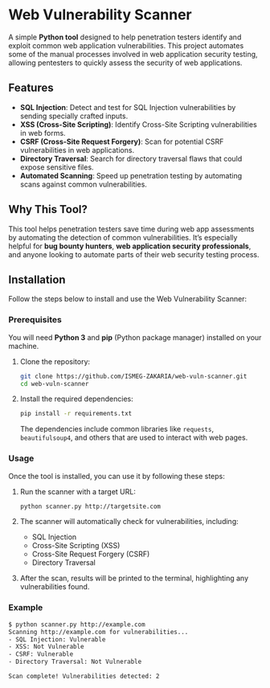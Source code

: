 # Web Vulnerability Scanner

A simple **Python tool** designed to help penetration testers identify and exploit common web application vulnerabilities. This project automates some of the manual processes involved in web application security testing, allowing pentesters to quickly assess the security of web applications.

## Features

- **SQL Injection**: Detect and test for SQL Injection vulnerabilities by sending specially crafted inputs.
- **XSS (Cross-Site Scripting)**: Identify Cross-Site Scripting vulnerabilities in web forms.
- **CSRF (Cross-Site Request Forgery)**: Scan for potential CSRF vulnerabilities in web applications.
- **Directory Traversal**: Search for directory traversal flaws that could expose sensitive files.
- **Automated Scanning**: Speed up penetration testing by automating scans against common vulnerabilities.

## Why This Tool?

This tool helps penetration testers save time during web app assessments by automating the detection of common vulnerabilities. It’s especially helpful for **bug bounty hunters**, **web application security professionals**, and anyone looking to automate parts of their web security testing process.

## Installation

Follow the steps below to install and use the Web Vulnerability Scanner:

### Prerequisites

You will need **Python 3** and **pip** (Python package manager) installed on your machine.

1. Clone the repository:

    ```bash
    git clone https://github.com/ISMEG-ZAKARIA/web-vuln-scanner.git
    cd web-vuln-scanner
    ```

2. Install the required dependencies:

    ```bash
    pip install -r requirements.txt
    ```

    The dependencies include common libraries like `requests`, `beautifulsoup4`, and others that are used to interact with web pages.

### Usage

Once the tool is installed, you can use it by following these steps:

1. Run the scanner with a target URL:

    ```bash
    python scanner.py http://targetsite.com
    ```

2. The scanner will automatically check for vulnerabilities, including:
    - SQL Injection
    - Cross-Site Scripting (XSS)
    - Cross-Site Request Forgery (CSRF)
    - Directory Traversal

3. After the scan, results will be printed to the terminal, highlighting any vulnerabilities found.

### Example

```bash
$ python scanner.py http://example.com
Scanning http://example.com for vulnerabilities...
- SQL Injection: Vulnerable
- XSS: Not Vulnerable
- CSRF: Vulnerable
- Directory Traversal: Not Vulnerable

Scan complete! Vulnerabilities detected: 2
